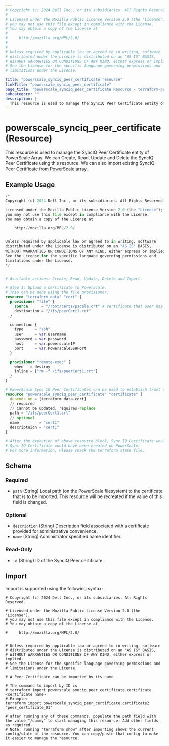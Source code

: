 ```yaml
---
# Copyright (c) 2024 Dell Inc., or its subsidiaries. All Rights Reserved.
#
# Licensed under the Mozilla Public License Version 2.0 (the "License");
# you may not use this file except in compliance with the License.
# You may obtain a copy of the License at
#
#     http://mozilla.org/MPL/2.0/
#
#
# Unless required by applicable law or agreed to in writing, software
# distributed under the License is distributed on an "AS IS" BASIS,
# WITHOUT WARRANTIES OR CONDITIONS OF ANY KIND, either express or implied.
# See the License for the specific language governing permissions and
# limitations under the License.

title: "powerscale_synciq_peer_certificate resource"
linkTitle: "powerscale_synciq_peer_certificate"
page_title: "powerscale_synciq_peer_certificate Resource - terraform-provider-powerscale"
subcategory: ""
description: |-
  This resource is used to manage the SyncIQ Peer Certificate entity of PowerScale Array. We can Create, Read, Update and Delete the SyncIQ Peer Certificate using this resource. We can also import existing SyncIQ Peer Certificate from PowerScale array.
---
```


# powerscale_synciq_peer_certificate (Resource)

This resource is used to manage the SyncIQ Peer Certificate entity of PowerScale Array. We can Create, Read, Update and Delete the SyncIQ Peer Certificate using this resource. We can also import existing SyncIQ Peer Certificate from PowerScale array.


## Example Usage

```terraform
/*
Copyright (c) 2024 Dell Inc., or its subsidiaries. All Rights Reserved.

Licensed under the Mozilla Public License Version 2.0 (the "License");
you may not use this file except in compliance with the License.
You may obtain a copy of the License at

    http://mozilla.org/MPL/2.0/


Unless required by applicable law or agreed to in writing, software
distributed under the License is distributed on an "AS IS" BASIS,
WITHOUT WARRANTIES OR CONDITIONS OF ANY KIND, either express or implied.
See the License for the specific language governing permissions and
limitations under the License.
*/


# Available actions: Create, Read, Update, Delete and Import.

# Step 1: Upload a certificate to PowerScale.
# This can be done using the file provisioner.
resource "terraform_data" "cert" {
  provisioner "file" {
    source      = "/root/certs/pscale.crt" # certificate that user has been given
    destination = "/ifs/peerCert1.crt"
  }

  connection {
    type     = "ssh"
    user     = var.username
    password = var.password
    host     = var.powerscaleIP
    port     = var.PowerscaleSSHPort
  }

  provisioner "remote-exec" {
    when   = destroy
    inline = ["rm -f /ifs/peerCert1.crt"]
  }
}

# PowerScale Sync IQ Peer Certificates can be used to establish trust to the peer/target cluster where files are to be replicated to. 
resource "powerscale_synciq_peer_certificate" "certificate" {
  depends_on = [terraform_data.cert]
  // required
  // Cannot be updated, requires-replace
  path = "/ifs/peerCert1.crt"
  // optional
  name         = "cert1"
  descriptuion = "cert1"
}

# After the execution of above resource block, Sync IQ Certificate would have been cached in terraform state file, or
# Sync IQ Certificate would have been created on PowerScale.
# For more information, Please check the terraform state file.
```

<!-- schema generated by tfplugindocs -->
## Schema

### Required

- `path` (String) Local path (on the PowerScale filesystem) to the certificate that is to be imported. This resource will be recreated if the value of this field is changed.

### Optional

- `description` (String) Description field associated with a certificate provided for administrative convenience.
- `name` (String) Administrator specified name identifier.

### Read-Only

- `id` (String) ID of the SyncIQ Peer certificate.

## Import

Import is supported using the following syntax:

```shell
# Copyright (c) 2024 Dell Inc., or its subsidiaries. All Rights Reserved.

# Licensed under the Mozilla Public License Version 2.0 (the "License");
# you may not use this file except in compliance with the License.
# You may obtain a copy of the License at

#     http://mozilla.org/MPL/2.0/


# Unless required by applicable law or agreed to in writing, software
# distributed under the License is distributed on an "AS IS" BASIS,
# WITHOUT WARRANTIES OR CONDITIONS OF ANY KIND, either express or implied.
# See the License for the specific language governing permissions and
# limitations under the License.

# A Peer Certificate can be imported by its name

# The command to import by ID is
# terraform import powerscale_synciq_peer_certificate.certificate <certificate name>
# Example:
terraform import powerscale_synciq_peer_certificate.certificate2 "peer_certificate_01"

# after running any of these commands, populate the path field with the value "/dummy" to start managing this resource. Add other fields as required.
# Note: running "terraform show" after importing shows the current config/state of the resource. You can copy/paste that config to make it easier to manage the resource.
```
